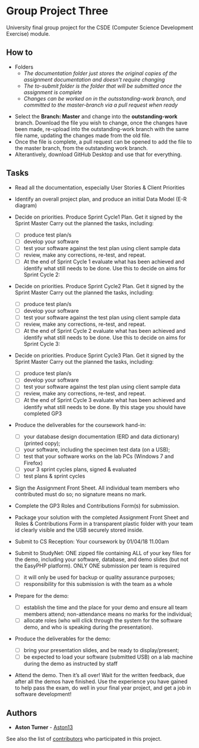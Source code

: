 # Group Project Three

University final group project for the CSDE (Computer Science Development Exercise) module.

## How to
- Folders
   - *The documentation folder just stores the original copies of the assignment documentation and doesn't require changing*
   - *The to-submit folder is the folder that will be submitted once the assignment is complete*
   - *Changes can be worked on in the outsstanding-work branch, and committed to the master-branch via a pull request when ready*

* Select the **Branch: Master** and change into the **outstanding-work** branch. Download the file you wish to change, once the changes have been made, re-upload into the outstanding-work branch with the same file name, updating the changes made from the old file.
* Once the file is complete, a pull request can be opened to add the file to the master branch, from the outstanding work branch.
* Alterantively, download GitHub Desktop and use that for everything.


## Tasks

-	Read all the documentation, especially User Stories & Client Priorities

-	Identify an overall project plan, and produce an initial Data Model (E-R diagram)

- Decide on priorities. Produce Sprint Cycle1 Plan. Get it signed by the Sprint Master
   Carry out the planned the tasks, including:
  - [ ]	produce test plan/s 
  -	[ ] develop your software
  -	[ ]	test your software against the test plan using client sample data 
  -	[ ]	review, make any corrections, re-test, and repeat.
  - [ ]	At the end of Sprint Cycle 1 evaluate what has been achieved and identify what still  needs to be done. Use this to decide on aims for Sprint Cycle 2:

- Decide on priorities. Produce Sprint Cycle2 Plan. Get it signed by the Sprint Master
Carry out the planned the tasks, including:
  -	[ ]	produce test plan/s 
  -	[ ]	develop your software
  -	[ ]	test your software against the test plan using client sample data 
  -	[ ]	review, make any corrections, re-test, and repeat.
  - [ ]	At the end of Sprint Cycle 2 evaluate what has been achieved and identify what still  needs to be done. Use this to decide on aims for Sprint Cycle 3:
  
- Decide on priorities. Produce Sprint Cycle3 Plan. Get it signed by the Sprint Master
Carry out the planned the tasks, including:
  - [ ]	produce test plan/s 
  - [ ]	develop your software
  - [ ]	test your software against the test plan using client sample data 
  - [ ]	review, make any corrections, re-test, and repeat.
  - [ ]	At the end of Sprint Cycle 3 evaluate what has been achieved and identify what still needs to be done. By this stage you should have completed GP3

- Produce the deliverables for the coursework hand-in:
  - [ ]	your database design documentation (ERD and data dictionary) (printed copy);
  - [ ]	your software, including the specimen test data (on a USB);
  - [ ]	test that your software works on the lab PCs (Windows 7 and Firefox)
  - [ ]	your 3 sprint cycles plans, signed & evaluated
  - [ ]	test plans & sprint cycles

- Sign the Assignment Front Sheet. All individual team members who contributed must do so; no signature means no mark.

-	Complete the GP3 Roles and Contributions Form(s) for submission.

-	Package your solution with the completed Assignment Front Sheet and Roles & Contributions Form in a transparent plastic folder with   your team id clearly visible and the USB securely stored inside.

-	Submit to CS Reception:  Your coursework by 01/04/18 11.00am

- Submit to StudyNet: ONE zipped file containing ALL of your key files for the demo, including your software, database, and demo        slides (but not the EasyPHP platform). ONLY ONE submission per team is required
  - [ ]	it will only be used for backup or quality assurance purposes;
  - [ ]	responsibility for this submission is with the team as a whole

- Prepare for the demo:
  - [ ]	establish the time and the place for your demo and ensure all team members attend; non-attendance means no marks for the      individual;
  - [ ]	allocate roles (who will click through the system for the software demo, and who is speaking during the presentation).	

- Produce the deliverables for the demo:
  - [ ]	bring your presentation slides, and be ready to display/present;
  - [ ]	be expected to load your software (submitted USB) on a lab machine during the demo as instructed by staff

-	Attend the demo. Then it’s all over! Wait for the written feedback, due after all the demos have finished. Use the experience you   have gained to help pass the exam, do well in your final year project, and get a job in software development!

## Authors

* **Aston Turner** - [Aston13](https://github.com/Aston13)

See also the list of [contributors](https://github.com/Aston13/Calculator/graphs/contributors) who participated in this project.
